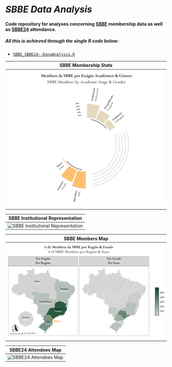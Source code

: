 # _SBBE Data Analysis_

#### Code repository for analyses concerning [SBBE](https://www.sbbevol.org/en) membership data as well as [SBBE24](https://www.sbbevol.org/en/congressos) attendance.

##### All this is achieved through the single R code below:

- [`SBBE_SBBE24--DanaAnalysis.R`](https://github.com/sbbe-oficial/DataAnalysis/blob/main/SBBE_SBBE24--DanaAnalysis.R)

|SBBE Membership Stats|
|---|
|![SBBE Membership Stats](https://github.com/sbbe-oficial/DataAnalysis/blob/main/SBBEPlots/SBBEMembersStats.png)|

|SBBE Institutional Representation|
|---|
|![SBBE Institutional Representation](https://github.com/sbbe-oficial/DataAnalysis/blob/main/SBBEPlots/SBBEMembersInstitutions.png)|

|SBBE Members Map|
|---|
|![SBBE Members Map](https://github.com/sbbe-oficial/DataAnalysis/blob/main/SBBEPlots/SBBEMembersMap.png)|

|SBBE24 Attendees Map|
|---|
|![SBBE24 Attendees Map](https://github.com/sbbe-oficial/DataAnalysis/blob/main/SBBEPlots/SBBEAttendeersMap.png)|
